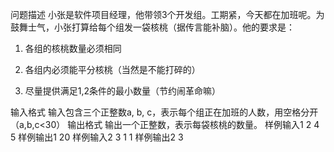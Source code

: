问题描述
小张是软件项目经理，他带领3个开发组。工期紧，今天都在加班呢。为鼓舞士气，小张打算给每个组发一袋核桃（据传言能补脑）。他的要求是：

1. 各组的核桃数量必须相同

2. 各组内必须能平分核桃（当然是不能打碎的）

3. 尽量提供满足1,2条件的最小数量（节约闹革命嘛）

输入格式
输入包含三个正整数a, b, c，表示每个组正在加班的人数，用空格分开（a,b,c<30）
输出格式
输出一个正整数，表示每袋核桃的数量。
样例输入1
2 4 5
样例输出1
20
样例输入2
3 1 1
样例输出2
3